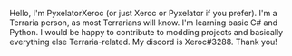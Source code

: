 Hello, I'm PyxelatorXeroc (or just Xeroc or Pyxelator if you prefer).
I'm a Terraria person, as most Terrarians will know.
I'm learning basic C# and Python.
I would be happy to contribute to modding projects and basically everything else Terraria-related.
My discord is Xeroc#3288.
Thank you!
